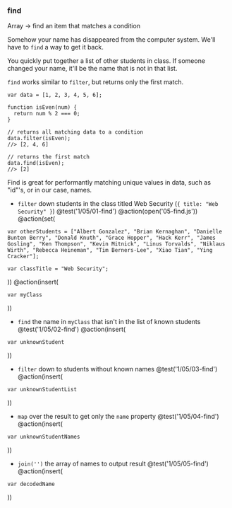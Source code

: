 ### find
Array -> find an item that matches a condition

Somehow your name has disappeared from the computer system. We'll have to `find` a way to get it back.

You quickly put together a list of other students in class. If someone changed your name, it'll be the name that is not in that list.

`find` works similar to `filter`, but returns only the first match.

```
var data = [1, 2, 3, 4, 5, 6];

function isEven(num) {
  return num % 2 === 0;
}

// returns all matching data to a condition
data.filter(isEven);
//> [2, 4, 6]

// returns the first match
data.find(isEven);
//> [2]
```

Find is great for performantly matching unique values in data, such as "id"'s, or in our case, names.

+ `filter` down students in the class titled Web Security (`{ title: "Web Security" }`)
@test('1/05/01-find')
@action(open('05-find.js'))
@action(set(
```
var otherStudents = ["Albert Gonzalez", "Brian Kernaghan", "Danielle Bunten Berry", "Donald Knuth", "Grace Hopper", "Hack Kerr", "James Gosling", "Ken Thompson", "Kevin Mitnick", "Linus Torvalds", "Niklaus Wirth", "Rebecca Heineman", "Tim Berners-Lee", "Xiao Tian", "Ying Cracker"];

var classTitle = "Web Security";
```
))
@action(insert(
```
var myClass
```
))

+ `find` the name in `myClass` that isn't in the list of known students
@test('1/05/02-find')
@action(insert(
```
var unknownStudent  
```
))

+ `filter` down to students without known names
@test('1/05/03-find')
@action(insert(
```
var unknownStudentList
```  
))

+ `map` over the result to get only the `name` property
@test('1/05/04-find')
@action(insert(
```
var unknownStudentNames
```  
))

+ `join('')` the array of names to output result
@test('1/05/05-find')
@action(insert(
```
var decodedName
```  
))
